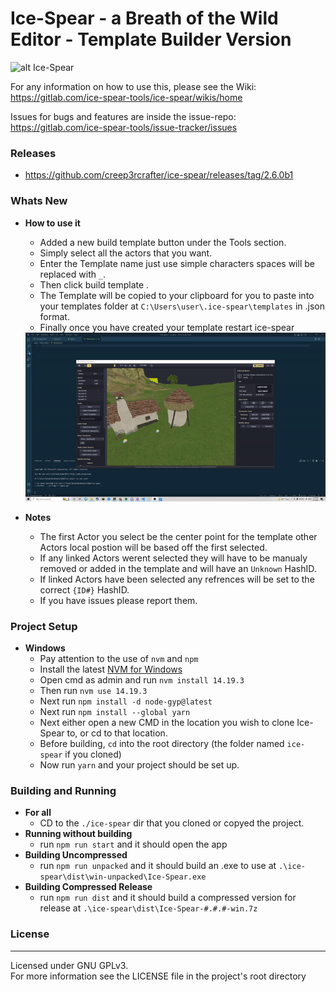 #  Ice-Spear - a Breath of the Wild Editor - Template Builder Version
![alt Ice-Spear](assets/icons/icon_256_thin.png)

For any information on how to use this, please see the Wiki: <br/>
https://gitlab.com/ice-spear-tools/ice-spear/wikis/home

Issues for bugs and features are inside the issue-repo: <br/>
https://gitlab.com/ice-spear-tools/issue-tracker/issues

### Releases

- https://github.com/creep3rcrafter/ice-spear/releases/tag/2.6.0b1

### Whats New

- **How to use it**
  - Added a new build template button under the Tools section.
  - Simply select all the actors that you want.
  - Enter the Template name just use simple characters spaces will be replaced with `_`.
  - Then click build template .
  - The Template will be copied to your clipboard for you to paste
   into your templates folder at `C:\Users\user\.ice-spear\templates` in .json format.
  - Finally once you have created your template restart ice-spear
  <img src="https://github.com/creep3rcrafter/ice-spear/blob/Template-Builder/assets/img/Demo.gif">
  
- **Notes**
  - The first Actor you select be the center point for the template
  other Actors local postion will be based off the first selected.
  - If any linked Actors werent selected they will have to be 
  manualy removed or added in the template and will have an `Unknown` HashID.
  - If linked Actors have been selected any refrences will be set to the correct `{ID#}` HashID.
  - If you have issues please report them.

### Project Setup

- **Windows**
  - Pay attention to the use of `nvm` and `npm`
  - Install the latest [NVM for Windows](https://github.com/coreybutler/nvm-windows/releases)
  - Open cmd as admin and run `nvm install 14.19.3`
  - Then run `nvm use 14.19.3` 
  - Next run `npm install -d node-gyp@latest`
  - Next run `npm install --global yarn`
  - Next either open a new CMD in the location you wish to clone Ice-Spear to, or cd to that location.
  - Before building, `cd` into the root directory (the folder named `ice-spear` if you cloned)
  - Now run `yarn` and your project should be set up.

### Building and Running

- **For all**
  - CD to the `./ice-spear` dir that you cloned or copyed the project.
- **Running without building**
  - run `npm run start` and it should open the app
- **Building Uncompressed**
  - run `npm run unpacked` and it should build an .exe to use at `.\ice-spear\dist\win-unpacked\Ice-Spear.exe`
- **Building Compressed Release**
  - run `npm run dist` and it should build a compressed version for 
  release at `.\ice-spear\dist\Ice-Spear-#.#.#-win.7z`

### License
___
Licensed under GNU GPLv3.  
For more information see the LICENSE file in the project's root directory
